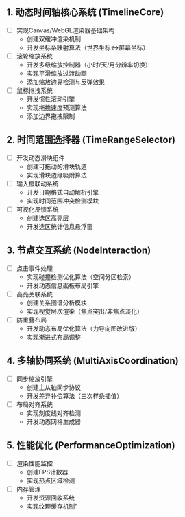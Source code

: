 
## 1. 动态时间轴核心系统 (TimelineCore)
- [ ] 实现Canvas/WebGL渲染器基础架构
  - 创建双缓冲渲染机制
  - 开发坐标系映射算法（世界坐标<->屏幕坐标）
- [ ] 滚轮缩放系统
  - 开发多级缩放控制器（小时/天/月分辨率切换）
  - 实现平滑缩放过渡动画
  - 添加缩放边界检测与反弹效果
- [ ] 鼠标拖拽系统
  - 开发惯性滚动引擎
  - 实现拖拽速度预测算法
  - 添加边界拖拽限制

## 2. 时间范围选择器 (TimeRangeSelector)
- [ ] 开发动态滑块组件
  - 创建可拖动的滑块轨道
  - 实现滑块边缘吸附算法
- [ ] 输入框联动系统
  - 开发日期格式自动解析引擎
  - 实现时间范围冲突检测模块
- [ ] 可视化反馈系统
  - 创建选区高亮层
  - 开发选区统计信息悬浮窗

## 3. 节点交互系统 (NodeInteraction)
- [ ] 点击事件处理
  - 实现碰撞检测优化算法（空间分区检索）
  - 开发动态信息面板布局引擎
- [ ] 高亮关联系统
  - 创建关系图谱分析模块
  - 实现视觉层次渲染（焦点突出/非焦点淡化）
- [ ] 防重叠布局
  - 开发动态布局优化算法（力导向图改进版）
  - 实现渐进式布局调整

## 4. 多轴协同系统 (MultiAxisCoordination)
- [ ] 同步缩放引擎
  - 创建主从轴同步协议
  - 开发差异补偿算法（三次样条插值）
- [ ] 布局对齐系统
  - 实现刻度线对齐检测
  - 开发动态网格生成器

## 5. 性能优化 (PerformanceOptimization)
- [ ] 渲染性能监控
  - 创建FPS计数器
  - 实现热点区域检测
- [ ] 内存管理
  - 开发资源回收系统
  - 实现纹理缓存机制"